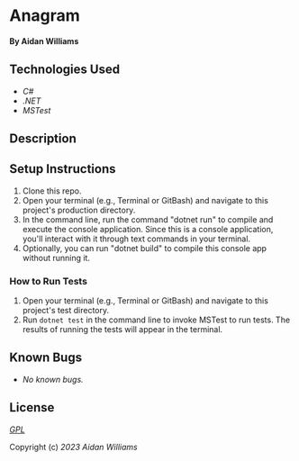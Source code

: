 # Anagram

#### 

#### By Aidan Williams

## Technologies Used

* _C#_
* _.NET_
* _MSTest_

## Description



## Setup Instructions

1. Clone this repo.
2. Open your terminal (e.g., Terminal or GitBash) and navigate to this project's production directory.
3. In the command line, run the command "dotnet run" to compile and execute the console application. Since this is a console application, you'll interact with it through text commands in your terminal.
4. Optionally, you can run "dotnet build" to compile this console app without running it.

### How to Run Tests

1. Open your terminal (e.g., Terminal or GitBash) and navigate to this project's test directory.
2. Run `dotnet test` in the command line to invoke MSTest to run tests. The results of running the tests will appear in the terminal.

## Known Bugs

* _No known bugs._

## License

_[GPL](https://en.wikipedia.org/wiki/GNU_General_Public_License)_

Copyright (c) _2023_ _Aidan Williams_
